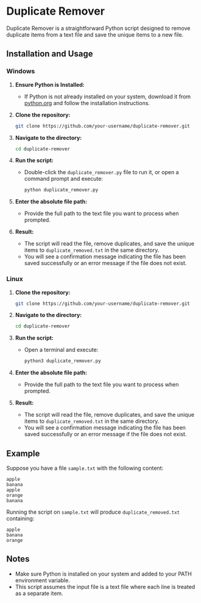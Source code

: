 # Duplicate Remover

Duplicate Remover is a straightforward Python script designed to remove duplicate items from a text file and save the unique items to a new file.

## Installation and Usage

### Windows

1. **Ensure Python is Installed:**
   - If Python is not already installed on your system, download it from [python.org](https://www.python.org/downloads/) and follow the installation instructions.

2. **Clone the repository:**
   ```bash
   git clone https://github.com/your-username/duplicate-remover.git
   ```

3. **Navigate to the directory:**
   ```bash
   cd duplicate-remover
   ```

4. **Run the script:**
   - Double-click the `duplicate_remover.py` file to run it, or open a command prompt and execute:
     ```bash
     python duplicate_remover.py
     ```

5. **Enter the absolute file path:**
   - Provide the full path to the text file you want to process when prompted.

6. **Result:**
   - The script will read the file, remove duplicates, and save the unique items to `duplicate_removed.txt` in the same directory.
   - You will see a confirmation message indicating the file has been saved successfully or an error message if the file does not exist.

### Linux

1. **Clone the repository:**
   ```bash
   git clone https://github.com/your-username/duplicate-remover.git
   ```

2. **Navigate to the directory:**
   ```bash
   cd duplicate-remover
   ```

3. **Run the script:**
   - Open a terminal and execute:
     ```bash
     python3 duplicate_remover.py
     ```

4. **Enter the absolute file path:**
   - Provide the full path to the text file you want to process when prompted.

5. **Result:**
   - The script will read the file, remove duplicates, and save the unique items to `duplicate_removed.txt` in the same directory.
   - You will see a confirmation message indicating the file has been saved successfully or an error message if the file does not exist.

## Example

Suppose you have a file `sample.txt` with the following content:

```
apple
banana
apple
orange
banana
```

Running the script on `sample.txt` will produce `duplicate_removed.txt` containing:

```
apple
banana
orange
```

## Notes

- Make sure Python is installed on your system and added to your PATH environment variable.
- This script assumes the input file is a text file where each line is treated as a separate item.
